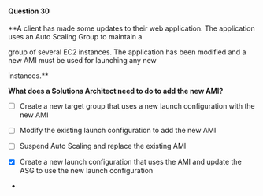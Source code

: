 #### Question  30


**A client has made some updates to their web application. The application uses an Auto Scaling Group to maintain a

group of several EC2 instances. The application has been modified and a new AMI must be used for launching any new

instances.**


**What does a Solutions Architect need to do to add the new AMI?**


- [ ] Create a new target group that uses a new launch configuration with the new AMI


- [ ] Modify the existing launch configuration to add the new AMI


- [ ] Suspend Auto Scaling and replace the existing AMI


- [x] Create a new launch configuration that uses the AMI and update the ASG to use the new launch configuration


*